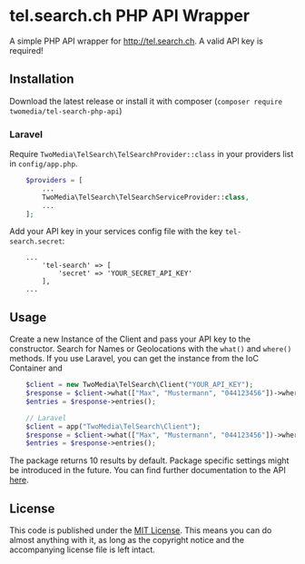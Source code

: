 # tel.search.ch PHP API Wrapper

A simple PHP API wrapper for http://tel.search.ch. A valid API key is required!

## Installation

Download the latest release or install it with composer (`composer require twomedia/tel-search-php-api`)

### Laravel

Require `TwoMedia\TelSearch\TelSearchProvider::class` in your providers list in `config/app.php`.

```php
    $providers = [
        ...
        TwoMedia\TelSearch\TelSearchServiceProvider::class,
        ...
    ];
```

Add your API key in your services config file with the key `tel-search.secret`:

```
    ...
        'tel-search' => [
            'secret' => 'YOUR_SECRET_API_KEY'
        ],
    ...
```

## Usage

Create a new Instance of the Client and pass your API key to the constructor. Search for Names or Geolocations with the `what()` and `where()` methods.
If you use Laravel, you can get the instance from the IoC Container and

```php
    $client = new TwoMedia\TelSearch\Client("YOUR_API_KEY");
    $response = $client->what(["Max", "Mustermann", "044123456"])->where(["Zürich"])->send();
    $entries = $response->entries();

    // Laravel
    $client = app("TwoMedia\TelSearch\Client");
    $response = $client->what(["Max", "Mustermann", "044123456"])->where(["Zürich"])->send();
    $entries = $response->entries();

```

The package returns 10 results by default. Package specific settings might be introduced in the future.
You can find further documentation to the API [here](http://tel.search.ch/api/help).

## License

This code is published under the [MIT License](http://opensource.org/licenses/MIT).
This means you can do almost anything with it, as long as the copyright notice and the accompanying license file is left intact.
